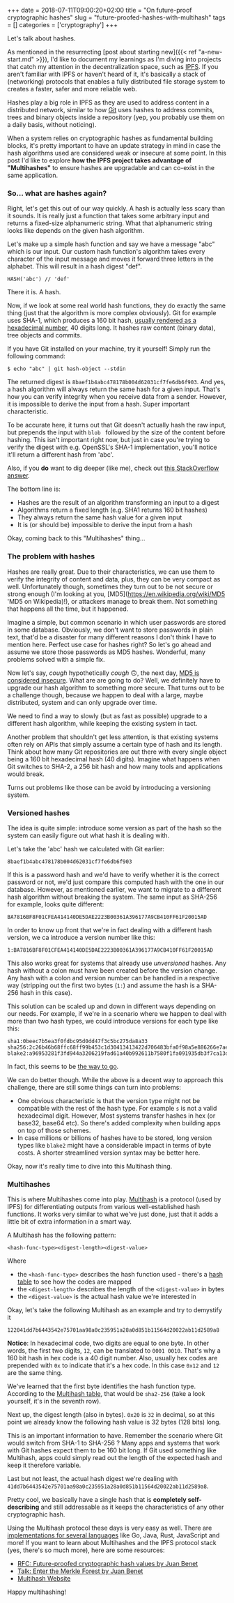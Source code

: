 +++
date = 2018-07-11T09:00:20+02:00
title = "On future-proof cryptographic hashes"
slug = "future-proofed-hashes-with-multihash"
tags = []
categories = ['cryptography']
+++

Let's talk about hashes.


As mentioned in the resurrecting [post about starting new]({{< ref "a-new-start.md" >}}), I'd like to document my learnings as I'm diving into projects that catch my attention in the decentralization space, such as [IPFS](https://ipfs.io 'IPFS website'). If you aren't familiar with IPFS or haven't heard of it, it's basically a stack of (networking) protocols that enables a fully distributed file storage system to creates a faster, safer and more reliable web.

Hashes play a big role in IPFS as they are used to address content in a distributed network, similar to how [Git](https://git-scm.com 'Git website') uses hashes to address commits, trees and binary objects inside a repository (yep, you probably use them on a daily basis, without noticing).

When a system relies on cryptographic hashes as fundamental building blocks, it's pretty important to have an update strategy in mind in case the hash algorithms used are considered weak or insecure at some point. In this post I'd like to explore **how the IPFS project takes advantage of "Multihashes"** to ensure hashes are upgradable and can co-exist in the same application.

### So... what are hashes again?

Right, let's get this out of our way quickly. A hash is actually less scary than it sounds. It is really just a function that takes some arbitrary input and returns a fixed-size alphanumeric string. What that alphanumeric string looks like depends on the given hash algorithm.

Let's make up a simple hash function and say we have a message "abc" which is our input. Our custom hash function's algorithm takes every character of the input message and moves it forward three letters in the alphabet. This will result in a hash digest "def".

```
HASH('abc') // 'def'
```

There it is. A hash.

Now, if we look at some real world hash functions, they do exactly the same thing (just that the algorithm is more complex obviously). Git for example uses SHA-1, which produces a 160 bit hash, [usually rendered as a hexadecimal number](https://crypto.stackexchange.com/questions/34995/why-do-we-use-hex-output-for-hash-functions 'Why do we use hex output for hash functions?'), 40 digits long. It hashes raw content (binary data), tree objects and commits.

If you have Git installed on your machine, try it yourself! Simply run the following command:

```
$ echo "abc" | git hash-object --stdin
```

The returned digest is `8baef1b4abc478178b004d62031cf7fe6db6f903`. And yes, a hash algorithm will always return the same hash for a given input. That's how you can verify integrity when you receive data from a sender. However, it is impossible to derive the input from a hash. Super important characteristic.

To be accurate here, it turns out that Git doesn't actually hash the raw input, but prepends the input with `blob ` followed by the size of the content before hashing. This isn't important right now, but just in case you're trying to verify the digest with e.g. OpenSSL's SHA-1 implementation, you'll notice it'll return a different hash from 'abc'.

Also, if you **do** want to dig deeper (like me), check out [this StackOverflow answer](https://stackoverflow.com/questions/552659/how-to-assign-a-git-sha1s-to-a-file-without-git/552725#552725 'How Git calculates the SHA1 for a file').

The bottom line is:

- Hashes are the result of an algorithm transforming an input to a digest
- Algorithms return a fixed length (e.g. SHA1 returns 160 bit hashes)
- They always return the same hash value for a given input
- It is (or should be) impossible to derive the input from a hash

Okay, coming back to this "Multihashes" thing...

### The problem with hashes

Hashes are really great. Due to their characteristics, we can use them to verify the integrity of content and data, plus, they can be very compact as well. Unfortunately though, sometimes they turn out to be not secure or strong enough (I'm looking at you, [MD5](https://en.wikipedia.org/wiki/MD5 'MD5 on Wikipedia)!), or attackers manage to break them. Not something that happens all the time, but it happened.

Imagine a simple, but common scenario in which user passwords are stored in some database. Obviously, we don't want to store passwords in plain text, that'd be a disaster for many different reasons I don't think I have to mention here. Perfect use case for hashes right? So let's go ahead and assume we store those passwords as MD5 hashes. Wonderful, many problems solved with a simple fix.

Now let's say, *cough* hypothetically *cough* 🙃, the next day, [MD5 is considered insecure](https://security.stackexchange.com/questions/19906/is-md5-considered-insecure 'Is MD5 considered insecure?'). What are are going to do? Well, we definitely have to upgrade our hash algorithm to something more secure. That turns out to be a challenge though, because we happen to deal with a large, maybe distributed, system and can only upgrade over time.

We need to find a way to slowly (but as fast as possible) upgrade to a different hash algorithm, while keeping the existing system in tact.

Another problem that shouldn't get less attention, is that existing systems often rely on APIs that simply assume a certain type of hash and its length. Think about how many Git repositories are out there with every single object being a 160 bit hexadecimal hash (40 digits). Imagine what happens when Git switches to SHA-2, a 256 bit hash and how many tools and applications would break.

Turns out problems like those can be avoid by introducing a versioning system.

### Versioned hashes

The idea is quite simple: introduce some version as part of the hash so the system can easily figure out what hash it is dealing with.

Let's take the 'abc' hash we calculated with Git earlier:

```
8baef1b4abc478178b004d62031cf7fe6db6f903
```

If this is a password hash and we'd have to verify whether it is the correct password or not, we'd just compare this computed hash with the one in our database. However, as mentioned earlier, we want to migrate to a different hash algorithm without breaking the system. The same input as SHA-256 for example, looks quite different:

```
BA7816BF8F01CFEA414140DE5DAE2223B00361A396177A9CB410FF61F20015AD
```

In order to know up front that we're in fact dealing with a different hash version, we ca introduce a version number like this:

```
1:BA7816BF8F01CFEA414140DE5DAE2223B00361A396177A9CB410FF61F20015AD
```
This also works great for systems that already use *unversioned* hashes. Any hash without a colon must have been created before the version change. Any hash with a colon and version number can be handled in a respective way (stripping out the first two bytes (`1:`) and assume the hash is a SHA-256 hash in this case).

This solution can be scaled up and down in different ways depending on our needs. For example, if we're in a scenario where we happen to deal with more than two hash types, we could introduce versions for each type like this:

```
sha1:0beec7b5ea3f0fdbc95d0dd47f3c5bc275da8a33
sha256:2c26b46b68ffc68ff99b453c1d30413413422d706483bfa0f98a5e886266e7ae
blake2:a96953281f3fd944a3206219fad61a40b992611b7580f1fa091935db3f7ca13d
```

In fact, this seems to be [the way to go](https://stackoverflow.com/questions/3955223/password-hashing-how-to-upgrade).

We can do better though. While the above is a decent way to approach this challenge, there are still some things can turn into problems:

- One obvious characteristic is that the version type might not be compatible with the rest of the hash type. For example `s` is not a valid hexadecimal digit. However, Most systems transfer hashes in hex (or base32, base64 etc). So there's added complexity when building apps on top of those schemes.
- In case millions or billions of hashes have to be stored, long version types like `blake2` might have a considerable impact in terms of byte costs. A shorter streamlined version syntax may be better here.

Okay, now it's really time to dive into this Multihash thing.

### Multihashes

This is where Multihashes come into play. [Multihash](https://multiformats.io/multihash/ 'Multihash website') is a protocol (used by IPFS) for differentiating outputs from various well-established hash functions. It works very similar to what we've just done, just that it adds a little bit of extra information in a smart way.

A Multihash has the following pattern:

```
<hash-func-type><digest-length><digest-value>
```

Where

- the `<hash-func-type>` describes the hash function used - there's a [hash table](https://github.com/multiformats/multihash/blob/master/hashtable.csv 'Multihash table') to see how the codes are mapped
- the `<digest-length>` describes the length of the `<digest-value>` in bytes
- the `<digest-value>` is the actual hash value we're interested in

Okay, let's take the following Multihash as an example and try to demystify it

```
122041dd7b6443542e75701aa98a0c235951a28a0d851b11564d20022ab11d2589a8
```

**Notice**: In hexadecimal code, two digits are equal to one byte. In other words, the first two digits, `12`, can be translated to `0001 0010`. That's why a 160 bit hash in hex code is a 40 digit number. Also, usually hex codes are prepended with `0x` to indicate that it's a hex code. In this case `0x12` and `12` are the same thing.

We've learned that the first byte identifies the hash function type. According to the [Multihash table](https://github.com/multiformats/multihash/blob/master/hashtable.csv 'Multihash table'), that would be `sha2-256` (take a look yourself, it's in the seventh row).

Next up, the digest length (also in bytes). `0x20` is `32` in decimal, so at this point we already know the following hash value is 32 bytes (128 bits) long.

This is an important information to have. Remember the scenario where Git would switch from SHA-1 to SHA-256 ? Many apps and systems that work with Git hashes expect them to be 160 bit long. If Git used something like Multihash, apps could simply read out the length of the expected hash and keep it therefore variable.

Last but not least, the actual hash digest we're dealing with `41dd7b6443542e75701aa98a0c235951a28a0d851b11564d20022ab11d2589a8`.

Pretty cool, we basically have a single hash that is **completely self-describing** and still addressable as it keeps the characteristics of any other cryptographic hash.

Using the Multihash protocol these days is very easy as well. There are [implementations for several languages](https://multiformats.io/multihash/#implementations 'Multihash implementations') like Go, Java, Rust, JavaScript and more! If you want to learn about Multihashes and the IPFS protocol stack (yes, there's so much more), here are some resources:

- [RFC: Future-proofed cryptographic hash values by Juan Benet](https://github.com/jbenet/random-ideas/issues/1 'Initial RFC for Multihash')
- [Talk: Enter the Merkle Forest by Juan Benet](https://www.youtube.com/watch?v=Bqs_LzBjQyk 'Talk about IPLD')
- [Multihash Website](https://multiformats.io/multihash/ 'Multihash website')

Happy multihashing!
